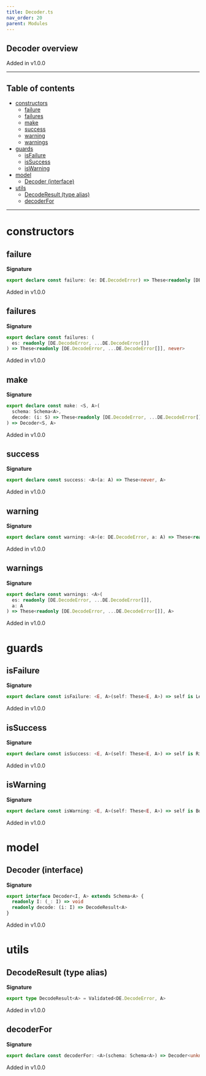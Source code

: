 ```yaml
---
title: Decoder.ts
nav_order: 20
parent: Modules
---
```


## Decoder overview

Added in v1.0.0

---

<h2 class="text-delta">Table of contents</h2>

- [constructors](#constructors)
  - [failure](#failure)
  - [failures](#failures)
  - [make](#make)
  - [success](#success)
  - [warning](#warning)
  - [warnings](#warnings)
- [guards](#guards)
  - [isFailure](#isfailure)
  - [isSuccess](#issuccess)
  - [isWarning](#iswarning)
- [model](#model)
  - [Decoder (interface)](#decoder-interface)
- [utils](#utils)
  - [DecodeResult (type alias)](#decoderesult-type-alias)
  - [decoderFor](#decoderfor)

---

# constructors

## failure

**Signature**

```ts
export declare const failure: (e: DE.DecodeError) => These<readonly [DE.DecodeError, ...DE.DecodeError[]], never>
```

Added in v1.0.0

## failures

**Signature**

```ts
export declare const failures: (
  es: readonly [DE.DecodeError, ...DE.DecodeError[]]
) => These<readonly [DE.DecodeError, ...DE.DecodeError[]], never>
```

Added in v1.0.0

## make

**Signature**

```ts
export declare const make: <S, A>(
  schema: Schema<A>,
  decode: (i: S) => These<readonly [DE.DecodeError, ...DE.DecodeError[]], A>
) => Decoder<S, A>
```

Added in v1.0.0

## success

**Signature**

```ts
export declare const success: <A>(a: A) => These<never, A>
```

Added in v1.0.0

## warning

**Signature**

```ts
export declare const warning: <A>(e: DE.DecodeError, a: A) => These<readonly [DE.DecodeError, ...DE.DecodeError[]], A>
```

Added in v1.0.0

## warnings

**Signature**

```ts
export declare const warnings: <A>(
  es: readonly [DE.DecodeError, ...DE.DecodeError[]],
  a: A
) => These<readonly [DE.DecodeError, ...DE.DecodeError[]], A>
```

Added in v1.0.0

# guards

## isFailure

**Signature**

```ts
export declare const isFailure: <E, A>(self: These<E, A>) => self is Left<E>
```

Added in v1.0.0

## isSuccess

**Signature**

```ts
export declare const isSuccess: <E, A>(self: These<E, A>) => self is Right<A>
```

Added in v1.0.0

## isWarning

**Signature**

```ts
export declare const isWarning: <E, A>(self: These<E, A>) => self is Both<E, A>
```

Added in v1.0.0

# model

## Decoder (interface)

**Signature**

```ts
export interface Decoder<I, A> extends Schema<A> {
  readonly I: (_: I) => void
  readonly decode: (i: I) => DecodeResult<A>
}
```

Added in v1.0.0

# utils

## DecodeResult (type alias)

**Signature**

```ts
export type DecodeResult<A> = Validated<DE.DecodeError, A>
```

Added in v1.0.0

## decoderFor

**Signature**

```ts
export declare const decoderFor: <A>(schema: Schema<A>) => Decoder<unknown, A>
```

Added in v1.0.0
